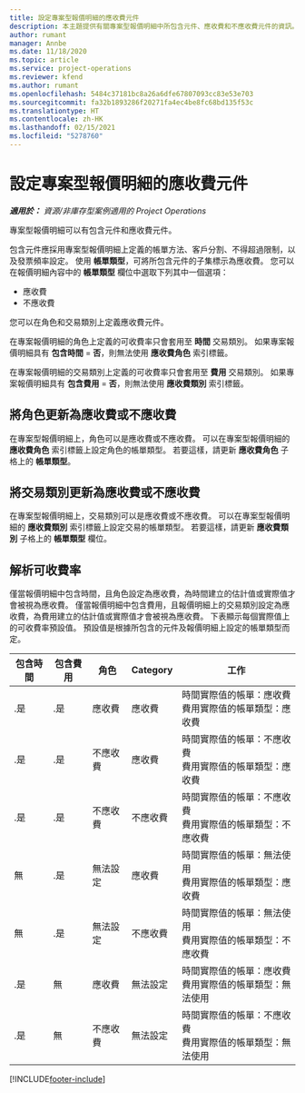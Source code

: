 ```yaml
---
title: 設定專案型報價明細的應收費元件
description: 本主題提供有關專案型報價明細中所包含元件、應收費和不應收費元件的資訊。
author: rumant
manager: Annbe
ms.date: 11/18/2020
ms.topic: article
ms.service: project-operations
ms.reviewer: kfend
ms.author: rumant
ms.openlocfilehash: 5484c37181bc8a26a6dfe67807093cc83e53e703
ms.sourcegitcommit: fa32b1893286f20271fa4ec4be8fc68bd135f53c
ms.translationtype: HT
ms.contentlocale: zh-HK
ms.lasthandoff: 02/15/2021
ms.locfileid: "5278760"
---
```

# <a name="configure-the-chargeable-components-of-a-project-based-quote-line"></a>設定專案型報價明細的應收費元件

_**適用於：** 資源/非庫存型案例適用的 Project Operations_

專案型報價明細可以有包含元件和應收費元件。

包含元件應採用專案型報價明細上定義的帳單方法、客戶分割、不得超過限制，以及發票頻率設定。
使用 **帳單類型**，可將所包含元件的子集標示為應收費。 您可以在報價明細內容中的 **帳單類型** 欄位中選取下列其中一個選項：

   - 應收費
   - 不應收費

您可以在角色和交易類別上定義應收費元件。

在專案報價明細的角色上定義的可收費率只會套用至 **時間** 交易類別。 如果專案報價明細具有 **包含時間** = **否**，則無法使用 **應收費角色** 索引標籤。

在專案報價明細的交易類別上定義的可收費率只會套用至 **費用** 交易類別。 如果專案報價明細具有 **包含費用** = **否**，則無法使用 **應收費類別** 索引標籤。

## <a name="update-a-role-to-be-chargeable-or-non-chargeable"></a>將角色更新為應收費或不應收費
在專案型報價明細上，角色可以是應收費或不應收費。 可以在專案型報價明細的 **應收費角色** 索引標籤上設定角色的帳單類型。 若要這樣，請更新 **應收費角色** 子格上的 **帳單類型**。 

## <a name="update-a-transaction-category-to-be-chargeable-or-non-chargeable"></a>將交易類別更新為應收費或不應收費
在專案型報價明細上，交易類別可以是應收費或不應收費。 可以在專案型報價明細的 **應收費類別** 索引標籤上設定交易的帳單類型。 若要這樣，請更新 **應收費類別** 子格上的 **帳單類型** 欄位。 

## <a name="resolve-chargeability"></a>解析可收費率

僅當報價明細中包含時間，且角色設定為應收費，為時間建立的估計值或實際值才會被視為應收費。
僅當報價明細中包含費用，且報價明細上的交易類別設定為應收費，為費用建立的估計值或實際值才會被視為應收費。 下表顯示每個實際值上的可收費率預設值。 預設值是根據所包含的元件及報價明細上設定的帳單類型而定。

| 包含時間 | 包含費用 | 角色 | Category | 工作​​ |
| --- | --- | --- | --- | --- |
| .是 | .是 | 應收費 | 應收費 | 時間實際值的帳單：應收費 </br>費用實際值的帳單類型：應收費 |
| .是 | .是 | 不應收費 | 應收費 | 時間實際值的帳單：不應收費 </br>費用實際值的帳單類型：應收費 |
| .是 | .是 | 不應收費 | 不應收費 | 時間實際值的帳單：不應收費 </br>費用實際值的帳單類型：不應收費 |
| 無 | .是 | 無法設定 | 應收費 | 時間實際值的帳單：無法使用 </br>費用實際值的帳單類型：應收費 |
| 無 | .是 | 無法設定 | 不應收費 | 時間實際值的帳單：無法使用 </br>費用實際值的帳單類型：不應收費 |
| .是 | 無 | 應收費 | 無法設定 | 時間實際值的帳單：應收費 </br>費用實際值的帳單類型：無法使用 |
| .是 | 無 | 不應收費 | 無法設定 | 時間實際值的帳單：不應收費 </br> 費用實際值的帳單類型：無法使用 |


[!INCLUDE[footer-include](../includes/footer-banner.md)]
